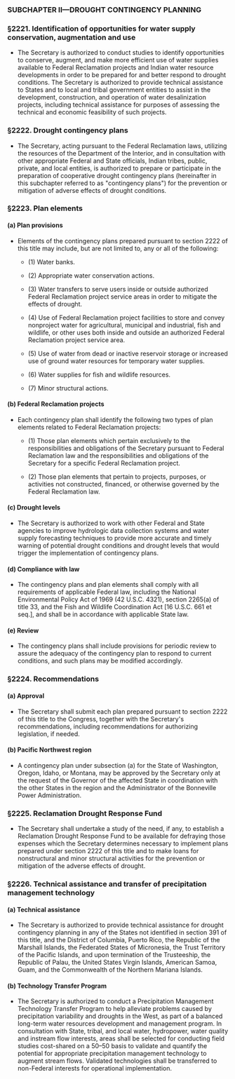 ### SUBCHAPTER II—DROUGHT CONTINGENCY PLANNING

### §2221. Identification of opportunities for water supply conservation, augmentation and use
* The Secretary is authorized to conduct studies to identify opportunities to conserve, augment, and make more efficient use of water supplies available to Federal Reclamation projects and Indian water resource developments in order to be prepared for and better respond to drought conditions. The Secretary is authorized to provide technical assistance to States and to local and tribal government entities to assist in the development, construction, and operation of water desalinization projects, including technical assistance for purposes of assessing the technical and economic feasibility of such projects.

### §2222. Drought contingency plans
* The Secretary, acting pursuant to the Federal Reclamation laws, utilizing the resources of the Department of the Interior, and in consultation with other appropriate Federal and State officials, Indian tribes, public, private, and local entities, is authorized to prepare or participate in the preparation of cooperative drought contingency plans (hereinafter in this subchapter referred to as "contingency plans") for the prevention or mitigation of adverse effects of drought conditions.

### §2223. Plan elements
#### (a) Plan provisions
* Elements of the contingency plans prepared pursuant to section 2222 of this title may include, but are not limited to, any or all of the following:

  * (1) Water banks.

  * (2) Appropriate water conservation actions.

  * (3) Water transfers to serve users inside or outside authorized Federal Reclamation project service areas in order to mitigate the effects of drought.

  * (4) Use of Federal Reclamation project facilities to store and convey nonproject water for agricultural, municipal and industrial, fish and wildlife, or other uses both inside and outside an authorized Federal Reclamation project service area.

  * (5) Use of water from dead or inactive reservoir storage or increased use of ground water resources for temporary water supplies.

  * (6) Water supplies for fish and wildlife resources.

  * (7) Minor structural actions.

#### (b) Federal Reclamation projects
* Each contingency plan shall identify the following two types of plan elements related to Federal Reclamation projects:

  * (1) Those plan elements which pertain exclusively to the responsibilities and obligations of the Secretary pursuant to Federal Reclamation law and the responsibilities and obligations of the Secretary for a specific Federal Reclamation project.

  * (2) Those plan elements that pertain to projects, purposes, or activities not constructed, financed, or otherwise governed by the Federal Reclamation law.

#### (c) Drought levels
* The Secretary is authorized to work with other Federal and State agencies to improve hydrologic data collection systems and water supply forecasting techniques to provide more accurate and timely warning of potential drought conditions and drought levels that would trigger the implementation of contingency plans.

#### (d) Compliance with law
* The contingency plans and plan elements shall comply with all requirements of applicable Federal law, including the National Environmental Policy Act of 1969 (42 U.S.C. 4321), section 2265(a) of title 33, and the Fish and Wildlife Coordination Act [16 U.S.C. 661 et seq.], and shall be in accordance with applicable State law.

#### (e) Review
* The contingency plans shall include provisions for periodic review to assure the adequacy of the contingency plan to respond to current conditions, and such plans may be modified accordingly.

### §2224. Recommendations
#### (a) Approval
* The Secretary shall submit each plan prepared pursuant to section 2222 of this title to the Congress, together with the Secretary's recommendations, including recommendations for authorizing legislation, if needed.

#### (b) Pacific Northwest region
* A contingency plan under subsection (a) for the State of Washington, Oregon, Idaho, or Montana, may be approved by the Secretary only at the request of the Governor of the affected State in coordination with the other States in the region and the Administrator of the Bonneville Power Administration.

### §2225. Reclamation Drought Response Fund
* The Secretary shall undertake a study of the need, if any, to establish a Reclamation Drought Response Fund to be available for defraying those expenses which the Secretary determines necessary to implement plans prepared under section 2222 of this title and to make loans for nonstructural and minor structural activities for the prevention or mitigation of the adverse effects of drought.

### §2226. Technical assistance and transfer of precipitation management technology
#### (a) Technical assistance
* The Secretary is authorized to provide technical assistance for drought contingency planning in any of the States not identified in section 391 of this title, and the District of Columbia, Puerto Rico, the Republic of the Marshall Islands, the Federated States of Micronesia, the Trust Territory of the Pacific Islands, and upon termination of the Trusteeship, the Republic of Palau, the United States Virgin Islands, American Samoa, Guam, and the Commonwealth of the Northern Mariana Islands.

#### (b) Technology Transfer Program
* The Secretary is authorized to conduct a Precipitation Management Technology Transfer Program to help alleviate problems caused by precipitation variability and droughts in the West, as part of a balanced long-term water resources development and management program. In consultation with State, tribal, and local water, hydropower, water quality and instream flow interests, areas shall be selected for conducting field studies cost-shared on a 50–50 basis to validate and quantify the potential for appropriate precipitation management technology to augment stream flows. Validated technologies shall be transferred to non-Federal interests for operational implementation.